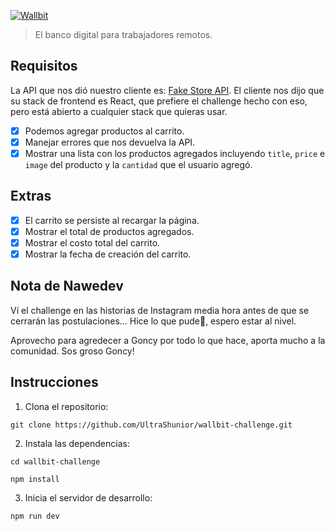 [![Wallbit](./assets/logo.jpg)](https://wallbit.io/)

> El banco digital para trabajadores remotos.

## Requisitos

La API que nos dió nuestro cliente es: [Fake Store API](https://fakestoreapi.com/). El cliente nos dijo que su stack de frontend es React, que prefiere el challenge hecho con eso, pero está abierto a cualquier stack que quieras usar.

- [X] Podemos agregar productos al carrito.
- [X] Manejar errores que nos devuelva la API.
- [X] Mostrar una lista con los productos agregados incluyendo `title`, `price` e `image` del producto y la `cantidad` que el usuario agregó.

## Extras

- [X] El carrito se persiste al recargar la página.
- [X] Mostrar el total de productos agregados.
- [X] Mostrar el costo total del carrito.
- [X] Mostrar la fecha de creación del carrito.

## Nota de Nawedev

Ví el challenge en las historias de Instagram media hora antes de que se cerrarán las postulaciones... Hice lo que pude🥲, espero estar al nivel.

Aprovecho para agredecer a Goncy por todo lo que hace, aporta mucho a la comunidad. Sos groso Goncy!

## Instrucciones


1. Clona el repositorio:

```shell
git clone https://github.com/UltraShunior/wallbit-challenge.git
```

2. Instala las dependencias:

```shell
cd wallbit-challenge

npm install
```

3. Inicia el servidor de desarrollo:

```shell
npm run dev
```
